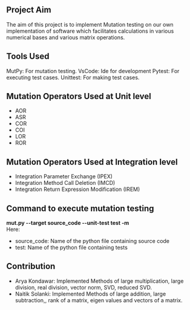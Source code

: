 ## Project Aim

The aim of this project is to implement Mutation testing on our own implementation of software which facilitates calculations in various numerical bases and various matrix operations.

## Tools Used

MutPy: For mutation testing.
VsCode: Ide for development
Pytest: For executing test cases.
Unittest: For making test cases.

## Mutation Operators Used at Unit level

- AOR
- ASR
- COR
- COI
- LOR
- ROR

## Mutation Operators Used at Integration level

- Integration Parameter Exchange (IPEX)
- Integration Method Call Deletion (IMCD)
- Integration Return Expression Modification (IREM)

## Command to execute mutation testing
**mut.py --target source_code --unit-test test -m** <br />
Here: <br />

- source_code: Name of the python file containing source code <br />
- test: Name of the python file containing tests


## Contribution

- Arya Kondawar:
    Implemented Methods of large multiplication, large division, real division, vector norm, SVD, reduced SVD.
- Naitik Solanki:
    Implemented Methods of large addition, large subtraction,, rank of a matrix, eigen values and vectors of a matrix.
